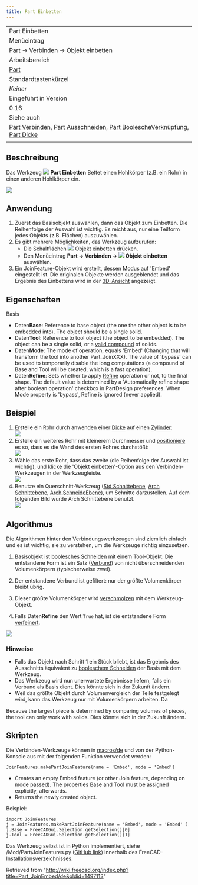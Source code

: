 ```yaml
---
title: Part Einbetten
---
```


|                                                                                                                                                                                                                                                    |
| -------------------------------------------------------------------------------------------------------------------------------------------------------------------------------------------------------------------------------------------------- |
| Part Einbetten                                                                                                                                                                                                                                     |
| Menüeintrag                                                                                                                                                                                                                                        |
| Part → Verbinden → Objekt einbetten                                                                                                                                                                                                                |
| Arbeitsbereich                                                                                                                                                                                                                                     |
| [Part](/Part_Workbench/de "Part Workbench/de")                                                                                                                                                                                                     |
| Standardtastenkürzel                                                                                                                                                                                                                               |
| _Keiner_                                                                                                                                                                                                                                           |
| Eingeführt in Version                                                                                                                                                                                                                              |
| 0.16                                                                                                                                                                                                                                               |
| Siehe auch                                                                                                                                                                                                                                         |
| [Part Verbinden](/Part_JoinConnect/de "Part JoinConnect/de"), [Part Ausschneiden](/Part_JoinCutout/de "Part JoinCutout/de"), [Part BoolescheVerknüpfung](/Part_Boolean/de "Part Boolean/de"), [Part Dicke](/Part_Thickness/de "Part Thickness/de") |
|                                                                                                                                                                                                                                                    |

## Beschreibung

Das Werkzeug ![](/images/Part_JoinEmbed.svg) **Part Einbetten** Bettet einen Hohlkörper (z.B. ein Rohr) in einen anderen Hohlkörper ein.

![](/images/JoinFeatures_Embed.png)

## Anwendung

1. Zuerst das Basisobjekt auswählen, dann das Objekt zum Einbetten. Die Reihenfolge der Auswahl ist wichtig. Es reicht aus, nur eine Teilform jedes Objekts (z.B. Flächen) auszuwählen.
2. Es gibt mehrere Möglichkeiten, das Werkzeug aufzurufen:
   - Die Schaltflächen ![](/images/Part_JoinEmbed.svg) Objekt einbetten drücken.
   - Den Menüeintrag **Part → Verbinden → ![](/images/Part_JoinEmbed.svg) Objekt einbetten** auswählen.
3. Ein JoinFeature-Objekt wird erstellt, dessen Modus auf 'Embed' eingestellt ist. Die originalen Objekte werden ausgeblendet und das Ergebnis des Einbettens wird in der [3D-Ansicht](/3D_view/de "3D view/de") angezeigt.

## Eigenschaften

Basis

- Daten**Base**: Reference to base object (the one the other object is to be embedded into). The object should be a single solid.
- Daten**Tool**: Reference to tool object (the object to be embedded). The object can be a single solid, or a [valid compound](/Part_Compound "Part Compound") of solids.
- Daten**Mode**: The mode of operation, equals 'Embed' (Changing that will transform the tool into another Part_JoinXXX). The value of 'bypass' can be used to temporarily disable the long computations (a compound of Base and Tool will be created, which is a fast operation).
- Daten**Refine**: Sets whether to apply [Refine](/Part_RefineShape "Part RefineShape") operation or not, to the final shape. The default value is determined by a 'Automatically refine shape after boolean operation' checkbox in PartDesign preferences. When Mode property is 'bypass', Refine is ignored (never applied).

## Beispiel

1. Erstelle ein Rohr durch anwenden einer [Dicke](/Part_Thickness/de "Part Thickness/de") auf einen [Zylinder](/Part_Cylinder/de "Part Cylinder/de"):  
   ![](/images/JoinFeatures_Example_step1.png)
2. Erstelle ein weiteres Rohr mit kleinerem Durchmesser und [positioniere](/Placement/de "Placement/de") es so, dass es die Wand des ersten Rohres durchstößt:  
   ![](/images/JoinFeatures_Example_step2.png)
3. Wähle das erste Rohr, dass das zweite (die Reihenfolge der Auswahl ist wichtig), und klicke die 'Objekt einbetten'-Option aus den Verbinden-Werkzeugen in der Werkzeugleiste.  
   ![](/images/JoinFeatures_Example_step3_Embed.png)
4. Benutze ein Querschnitt-Werkzeug ([Std Schnittebene](/Std_ToggleClipPlane/de "Std ToggleClipPlane/de"), [Arch Schnittebene](/Arch_SectionPlane/de "Arch SectionPlane/de"), [Arch SchneideEbene](/Arch_CutPlane/de "Arch CutPlane/de")), um Schnitte darzustellen. Auf dem folgenden Bild wurde Arch Schnittebene benutzt.  
   ![](/images/JoinFeatures_Example_step4_Embed.png)

## Algorithmus

Die Algorithmen hinter den Verbindungswerkzeugen sind ziemlich einfach und es ist wichtig, sie zu verstehen, um die Werkzeuge richtig einzusetzen.

1. Basisobjekt ist [boolesches Schneiden](/Part_Cut/de "Part Cut/de") mit einem Tool-Objekt. Die entstandene Form ist ein Satz ([Verbund](/Part_Compound/de "Part Compound/de")) von nicht überschneidenden Volumenkörpern (typischerweise zwei).

2. Der entstandene Verbund ist gefiltert: nur der größte Volumenkörper bleibt übrig.

3. Dieser größte Volumenkörper wird [verschmolzen](/Part_Fuse/de "Part Fuse/de") mit dem Werkzeug-Objekt.

4. Falls Daten**Refine** den Wert `True` hat, ist die entstandene Form [verfeinert](/Part_RefineShape/de "Part RefineShape/de").

![](/images/JoinFeatures-Algo-Embed.png)

### Hinweise

- Falls das Objekt nach Schritt 1 ein Stück bliebt, ist das Ergebnis des Ausschnitts äquivalent zu [booleschem Schneiden](/Part_Cut/de "Part Cut/de") der Basis mit dem Werkzeug.
- Das Werkzeug wird nun unerwartete Ergebnisse liefern, falls ein Verbund als Basis dient. Dies könnte sich in der Zukunft ändern.
- Weil das größte Objekt durch Volumenvergleich der Teile festgelegt wird, kann das Werkzeug nur mit Volumenkörpern arbeiten. Da

Because the largest piece is determined by comparing volumes of pieces, the tool can only work with solids. Dies könnte sich in der Zukunft ändern.

## Skripten

Die Verbinden-Werkzeuge können in [macros/de](/Macros/de "Macros/de") und von der Python-Konsole aus mit der folgenden Funktion verwendet werden:

```
JoinFeatures.makePartJoinFeature(name = 'Embed', mode = 'Embed')

```

- Creates an empty Embed feature (or other Join feature, depending on mode passed). The properties Base and Tool must be assigned explicitly, afterwards.
- Returns the newly created object.

Beispiel:

```
import JoinFeatures
j = JoinFeatures.makePartJoinFeature(name = 'Embed', mode = 'Embed' )
j.Base = FreeCADGui.Selection.getSelection()[0]
j.Tool = FreeCADGui.Selection.getSelection()[1]

```

Das Werkzeug selbst ist in Python implementiert, siehe /Mod/Part/JoinFeatures.py ([GitHub link](https://github.com/FreeCAD/FreeCAD/blob/master/src/Mod/Part/JoinFeatures.py)) innerhalb des FreeCAD-Installationsverzeichnisses.

Retrieved from "<http://wiki.freecad.org/index.php?title=Part_JoinEmbed/de&oldid=1497113>"
